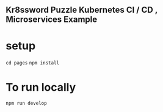 ## Kr8ssword Puzzle Kubernetes CI / CD , Microservices Example

# setup
`cd pages`
`npm install`

# To run locally
`npm run develop`